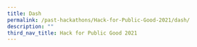 ```yaml
---
title: Dash
permalink: /past-hackathons/Hack-for-Public-Good-2021/dash/
description: ""
third_nav_title: Hack for Public Good 2021
---
```

